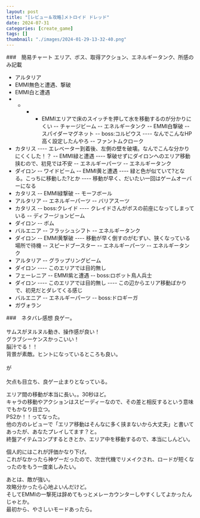 ```yaml
---
layout: post
title: "[レビュー＆攻略]メトロイド ドレッド"
date: 2024-07-31
categories: [create_game]
tags: []
thumbnail: "./images/2024-01-29-13-32-40.png"
---
```


###　簡易チャート
エリア、ボス、取得アクション、エネルギータンク、所感のみ記載

- アルタリア
 - EMMI無色と遭遇、撃破
 - EMMI白と遭遇
 - - - - EMMIエリアで床のスイッチを押して水を移動するのが分かりにくい
-- チャージビーム
-- エネルギータンク
-- EMMI白撃破
-- スパイダーマグネット
-- boss:コルピウス
---- なんでこんなHP高く設定したんやろ
-- ファントムクローク
- カタリス
---- エレベーター到着後、左側の壁を破壊。なんでこんな分かりにくくした！？
-- EMMI緑と遭遇
---- 撃破せずにダイロンへのエリア移動挟むので、初見では不安
-- エネルギーパーツ
-- エネルギータンク
- ダイロン
-- ワイドビーム
-- EMMI黄と遭遇
---- 緑と色が似ていて?となる。こっちに移動した?とか
---- 移動が早く、だいたい一回はゲームオーバーになる
- カタリス
-- EMMI緑撃破
-- モーフボール
- アルタリア
-- エネルギーパーツ
-- バリアスーツ
- カタリス
-- boss:クレイド
---- クレイドさんがボスの前座になってしまっている
-- ディフージョンビーム
- ダイロン
-- ボム
- バルエニア
-- フラッシュシフト
-- エネルギータンク
- ダイロン
-- EMMI黄撃破
---- 移動が早く倒すのがむずい、狭くなっている場所で待機
-- スピードブースター
-- エネルギーパーツ
-- エネルギータンク
- アルタリア
-- グラップリングビーム
- ダイロン
---- このエリアでは目的無し
- フェーレニア
-- EMMI紫と遭遇
-- boss:ロボット鳥人兵士
- ダイロン
---- このエリアでは目的無し
---- この辺からエリア移動ばかりで、初見だとダレてくる感じ
- バルエニア
-- エネルギーパーツ
-- boss:ドロギーガ
- ガヴォラン


###　ネタバレ感想
良ゲー。  
<br>
サムスがヌルヌル動き、操作感が良い！  
グラブシーケンスかっこいい！  
脳汁でる！！  
背景が素敵。ヒントになっているところも良い。  
<br>
が  
<br>
欠点も目立ち、良ゲー止まりとなっている。  
  
エリア間の移動が本当に長い。。30秒ほど。  
キャラの移動やアクションはスピーディーなので、その差と相反するという意味でもかなり目立つ。    
PS2か！！ってなった。  
他の方のレビューで「エリア移動はそんなに多く挟まないから大丈夫」と書いてあったが、あなたプレイしてます？と。  
終盤アイテムコンプするときとか、エリア中を移動するので、本当にしんどい。  
  
個人的にはこれが評価かなり下げ。  
これがなかったら神ゲーだったので、次世代機でリメイクされ、ロードが短くなったのをもう一度楽しみたい。  
  
あとは、敵が強い。  
攻略分かったら心地よいんだけど。  
そしてEMMIの一撃死は辞めてもっとメレーカウンターしやすくしてよかったんじゃとか。  
最初から、やさしいモードあったら。  


